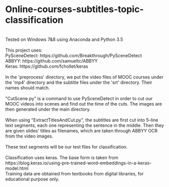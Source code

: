 # Online-courses-subtitles-topic-classification
<br>
Tested on Windows 7&8 using Anaconda and Python 3.5<br>
<br>
This project uses:<br>
PySceneDetect: https://github.com/Breakthrough/PySceneDetect<br>
ABBYY: https://github.com/samueltc/ABBYY<br>
Keras: https://github.com/fchollet/keras<br>
<br>
In the 'preprocess' directory, we put the video files of MOOC courses under the 'mp4' directory and the subtitle files under the 'srt' directory. Their names should match.<br>
<br>
"CutScene.py" is a command to use PySceneDetect in order to cut our MOOC videos into scenes and find out the time of the cuts. The images are then generated under the main directory.<br>
<br>
When using "ExtractTitlesAndCut.py", the subtitles are first cut into 5-line text segments, each one representing the sentence in the middle. Then they are given slides' titles as filenames, which are taken through ABBYY OCR from the video images.<br> 
<br>
These text segments will be our test files for classification.<br>
<br>
Classification uses keras. The base form is taken from https://blog.keras.io/using-pre-trained-word-embeddings-in-a-keras-model.html<br>
Training data are obtained from textbooks from digital libraries, for educational purpose only.<br>